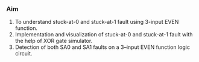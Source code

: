 ### Aim

1. To understand stuck-at-0 and stuck-at-1 fault using 3-input EVEN function.
2. Implementation and visualization of stuck-at-0 and stuck-at-1 fault with the help of XOR gate simulator.
3. Detection of both SA0 and SA1 faults on a 3–input EVEN function logic circuit.
